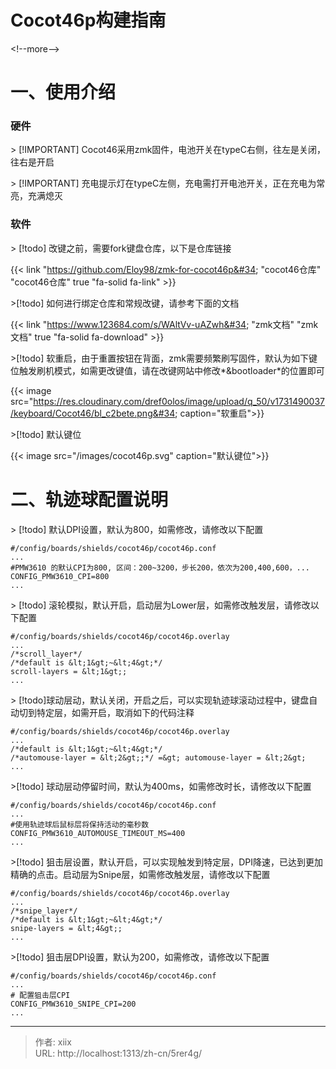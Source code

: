 # Cocot46p构建指南

  
&lt;!--more--&gt;

# 一、使用介绍
### 硬件
&gt; [!IMPORTANT] Cocot46采用zmk固件，电池开关在typeC右侧，往左是关闭，往右是开启

&gt; [!IMPORTANT] 充电提示灯在typeC左侧，充电需打开电池开关，正在充电为常亮，充满熄灭

### 软件
&gt; [!todo] 改键之前，需要fork键盘仓库，以下是仓库链接

{{&lt; link &#34;https://github.com/Eloy98/zmk-for-cocot46p&#34; &#34;cocot46仓库&#34; &#34;cocot46仓库&#34; true &#34;fa-solid fa-link&#34; &gt;}}

&gt;[!todo] 如何进行绑定仓库和常规改键，请参考下面的文档

{{&lt; link &#34;https://www.123684.com/s/WAltVv-uAZwh&#34; &#34;zmk文档&#34; &#34;zmk文档&#34; true &#34;fa-solid fa-download&#34; &gt;}}

&gt;[!todo] 软重启，由于重置按钮在背面，zmk需要频繁刷写固件，默认为如下键位触发刷机模式，如需更改键值，请在改键网站中修改*&amp;bootloader*的位置即可

{{&lt; image src=&#34;https://res.cloudinary.com/dref0olos/image/upload/q_50/v1731490037/keyboard/Cocot46/bl_c2bete.png&#34; caption=&#34;软重启&#34;&gt;}}

&gt;[!todo] 默认键位

{{&lt; image src=&#34;/images/cocot46p.svg&#34; caption=&#34;默认键位&#34;&gt;}}

# 二、轨迹球配置说明
&gt; [!todo] 默认DPI设置，默认为800，如需修改，请修改以下配置

``` {data-open=false}
#/config/boards/shields/cocot46p/cocot46p.conf
...
#PMW3610 的默认CPI为800, 区间：200~3200，步长200，依次为200,400,600，...
CONFIG_PMW3610_CPI=800
...
```

&gt; [!todo] 滚轮模拟，默认开启，启动层为Lower层，如需修改触发层，请修改以下配置

``` {data-open=false}
#/config/boards/shields/cocot46p/cocot46p.overlay
...
/*scroll_layer*/
/*default is &lt;1&gt;~&lt;4&gt;*/
scroll-layers = &lt;1&gt;;
...
```

&gt; [!todo]球动层动，默认关闭，开启之后，可以实现轨迹球滚动过程中，键盘自动切到特定层，如需开启，取消如下的代码注释

``` {data-open=false}
#/config/boards/shields/cocot46p/cocot46p.overlay
...
/*default is &lt;1&gt;~&lt;4&gt;*/
/*automouse-layer = &lt;2&gt;;*/ =&gt; automouse-layer = &lt;2&gt;
...

```

&gt;[!todo] 球动层动停留时间，默认为400ms，如需修改时长，请修改以下配置

``` {data-open=false}
#/config/boards/shields/cocot46p/cocot46p.conf
...
#使用轨迹球后鼠标层将保持活动的毫秒数
CONFIG_PMW3610_AUTOMOUSE_TIMEOUT_MS=400
...
```

&gt;[!todo] 狙击层设置，默认开启，可以实现触发到特定层，DPI降速，已达到更加精确的点击。启动层为Snipe层，如需修改触发层，请修改以下配置

``` {data-open=false}
#/config/boards/shields/cocot46p/cocot46p.overlay
...
/*snipe_layer*/
/*default is &lt;1&gt;~&lt;4&gt;*/
snipe-layers = &lt;4&gt;;
...

```

&gt;[!todo] 狙击层DPI设置，默认为200，如需修改，请修改以下配置

``` {data-open=false}
#/config/boards/shields/cocot46p/cocot46p.conf
...
# 配置狙击层CPI
CONFIG_PMW3610_SNIPE_CPI=200
...
```

---

> 作者: xiix  
> URL: http://localhost:1313/zh-cn/5rer4g/  

